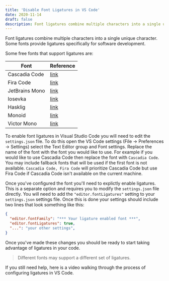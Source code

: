 ```yaml
---
title: 'Disable Font Ligatures in VS Code'
date: 2020-11-14
draft: false
description: Font ligatures combine multiple characters into a single unique character. Some fonts provide ligatures specifically for software development.
---
```


Font ligatures combine multiple characters into a single unique character. Some fonts provide ligatures specifically for software development.

Some free fonts that support ligatures are:

| Font | Reference |
| ---- | --------- |
| Cascadia Code | [link](https://github.com/microsoft/cascadia-code) |
| Fira Code | [link](https://github.com/tonsky/FiraCode) |
| JetBrains Mono | [link](https://www.jetbrains.com/lp/mono/) |
| Iosevka | [link](https://github.com/be5invis/Iosevka) |
| Hasklig | [link](https://github.com/i-tu/Hasklig) |
| Monoid | [link](https://larsenwork.com/monoid/) |
| Victor Mono | [link](https://rubjo.github.io/victor-mono/) |

To enable font ligatures in Visual Studio Code you will need to edit the `settings.json` file. To do this open the VS Code settings (File -> Preferences -> Settings) select the Text Editor group and Font settings. Replace the name of the font with the font you would like to use. For example if you would like to use Cascadia Code then replace the font with `Cascadia Code`. You may include fallback fonts that will be used if the first font is not available. `Cascadia Code, Fira Code` will prioritize Cascadia Code but use Fira Code if Cascadia Code isn't available on the current machine.

Once you've configured the font you'll need to explictly enable ligatures. This is a separate option and requires you to modify the `settings.json` file directly. You will need to add the `"editor.fontLigatures"` setting to your `settings.json` settings file. Once this is done your settings should include two lines that look something like this:

```json
{
  "editor.fontFamily": "*** Your ligature enabled font ***",
  "editor.fontLigatures": true,
  "...": "your other settings",
}
```

Once you've made these changes you should be ready to start taking advantage of ligatures in your code.

> Different fonts may support a different set of ligatures.

If you still need help, here is a video walking through the process of configuring ligatures in VS Code.